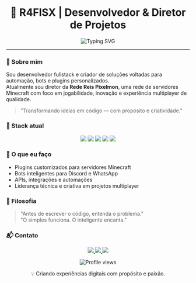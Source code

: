 <h1 align="center">👋 R4FISX | Desenvolvedor & Diretor de Projetos</h1>

<div align="center">
  <img src="https://readme-typing-svg.herokuapp.com?font=Fira+Code&pause=1000&color=6A5ACD&center=true&vCenter=true&width=480&lines=Java+%7C+JS+%7C+Python;Minecraft+%26+Discord+Developer;Soluções+criativas+com+tecnologia" alt="Typing SVG" />
</div>

---

### 🧭 Sobre mim

Sou desenvolvedor fullstack e criador de soluções voltadas para automação, bots e plugins personalizados.  
Atualmente sou diretor da **Rede Reis Pixelmon**, uma rede de servidores Minecraft com foco em jogabilidade, inovação e experiência multiplayer de qualidade.

> "Transformando ideias em código — com propósito e criatividade."

### 🧰 Stack atual

<div align="center">
  <img src="https://img.shields.io/badge/Java-ED8B00?style=for-the-badge&logo=openjdk&logoColor=white" />
  <img src="https://img.shields.io/badge/JavaScript-F7DF1E?style=for-the-badge&logo=javascript&logoColor=black" />
  <img src="https://img.shields.io/badge/TypeScript-3178C6?style=for-the-badge&logo=typescript&logoColor=white" />
  <img src="https://img.shields.io/badge/React-20232A?style=for-the-badge&logo=react&logoColor=61DAFB" />
  <img src="https://img.shields.io/badge/Python-3776AB?style=for-the-badge&logo=python&logoColor=white" />
</div>

### 🚀 O que eu faço

- Plugins customizados para servidores Minecraft  
- Bots inteligentes para Discord e WhatsApp  
- APIs, integrações e automações  
- Liderança técnica e criativa em projetos multiplayer

### 🧠 Filosofia

> "Antes de escrever o código, entenda o problema."  
> "O simples funciona. O inteligente encanta."  

### 📬 Contato

<div align="center">
  <a href="mailto:rafaelrodrgues002@gmail.com">
    <img src="https://img.shields.io/badge/Email-0078D4?style=for-the-badge&logo=microsoft-outlook&logoColor=white" />
  </a>
  <a href="https://www.linkedin.com/in/rafael-rodrigues-rosendo-9b1756321">
    <img src="https://img.shields.io/badge/LinkedIn-0A66C2?style=for-the-badge&logo=linkedin&logoColor=white" />
  </a>
  <a href="https://www.youtube.com/channel/UCS5fBBXn3zs80aPIHM2_TQg">
    <img src="https://img.shields.io/badge/YouTube-FF0000?style=for-the-badge&logo=youtube&logoColor=white" />
  </a>
</div>

<p align="center">
  <img src="https://komarev.com/ghpvc/?username=r4fisx&color=blueviolet&style=flat-square" alt="Profile views" />
</p>

<p align="center">💡 Criando experiências digitais com propósito e paixão.</p>
